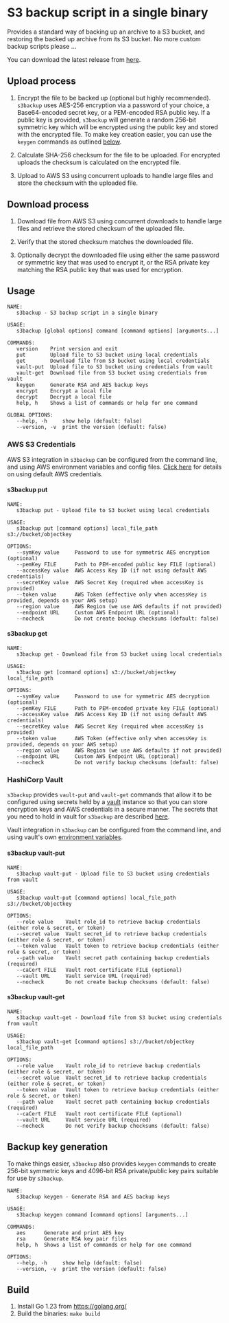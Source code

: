 # S3 backup script in a single binary

Provides a standard way of backing up an archive to a S3 bucket, and restoring the backed up archive from its S3 bucket. No more custom backup scripts please ...

You can download the latest release from [here](https://github.com/tomcz/s3backup/releases).

## Upload process

1. Encrypt the file to be backed up (optional but highly recommended). `s3backup` uses AES-256 encryption via a password of your choice, a Base64-encoded secret key, or a PEM-encoded RSA public key. If a public key is provided, `s3backup` will generate a random 256-bit symmetric key which will be encrypted using the public key and stored with the encrypted file. To make key creation easier, you can use the `keygen` commands as outlined [below](#backup-key-generation).

2. Calculate SHA-256 checksum for the file to be uploaded. For encrypted uploads the checksum is calculated on the encrypted file.

3. Upload to AWS S3 using concurrent uploads to handle large files and store the checksum with the uploaded file.

## Download process

1. Download file from AWS S3 using concurrent downloads to handle large files and retrieve the stored checksum of the uploaded file.

2. Verify that the stored checksum matches the downloaded file.

3. Optionally decrypt the downloaded file using either the same password or symmetric key that was used to encrypt it, or the RSA private key matching the RSA public key that was used for encryption.

## Usage

```
NAME:
   s3backup - S3 backup script in a single binary

USAGE:
   s3backup [global options] command [command options] [arguments...]

COMMANDS:
   version    Print version and exit
   put        Upload file to S3 bucket using local credentials
   get        Download file from S3 bucket using local credentials
   vault-put  Upload file to S3 bucket using credentials from vault
   vault-get  Download file from S3 bucket using credentials from vault
   keygen     Generate RSA and AES backup keys
   encrypt    Encrypt a local file
   decrypt    Decrypt a local file
   help, h    Shows a list of commands or help for one command

GLOBAL OPTIONS:
   --help, -h     show help (default: false)
   --version, -v  print the version (default: false)
```

### AWS S3 Credentials

AWS S3 integration in `s3backup` can be configured from the command line, and using AWS environment variables and config files. [Click here](https://docs.aws.amazon.com/sdk-for-go/v1/developer-guide/configuring-sdk.html) for details on using default AWS credentials.

#### s3backup put

```
NAME:
   s3backup put - Upload file to S3 bucket using local credentials

USAGE:
   s3backup put [command options] local_file_path s3://bucket/objectkey

OPTIONS:
   --symKey value     Password to use for symmetric AES encryption (optional)
   --pemKey FILE      Path to PEM-encoded public key FILE (optional)
   --accessKey value  AWS Access Key ID (if not using default AWS credentials)
   --secretKey value  AWS Secret Key (required when accessKey is provided)
   --token value      AWS Token (effective only when accessKey is provided, depends on your AWS setup)
   --region value     AWS Region (we use AWS defaults if not provided)
   --endpoint URL     Custom AWS Endpoint URL (optional)
   --nocheck          Do not create backup checksums (default: false)
```

#### s3backup get

```
NAME:
   s3backup get - Download file from S3 bucket using local credentials

USAGE:
   s3backup get [command options] s3://bucket/objectkey local_file_path

OPTIONS:
   --symKey value     Password to use for symmetric AES decryption (optional)
   --pemKey FILE      Path to PEM-encoded private key FILE (optional)
   --accessKey value  AWS Access Key ID (if not using default AWS credentials)
   --secretKey value  AWS Secret Key (required when accessKey is provided)
   --token value      AWS Token (effective only when accessKey is provided, depends on your AWS setup)
   --region value     AWS Region (we use AWS defaults if not provided)
   --endpoint URL     Custom AWS Endpoint URL (optional)
   --nocheck          Do not verify backup checksums (default: false)
```

### HashiCorp Vault

`s3backup` provides `vault-put` and `vault-get` commands that allow it to be configured using secrets held by a [vault](https://www.vaultproject.io/) instance so that you can store encryption keys and AWS credentials in a secure manner. The secrets that you need to hold in vault for `s3backup` are described [here](https://github.com/tomcz/s3backup/blob/master/config/config.go).

Vault integration in `s3backup` can be configured from the command line, and using vault's own [environment variables](https://www.vaultproject.io/docs/commands/environment.html).

#### s3backup vault-put

```
NAME:
   s3backup vault-put - Upload file to S3 bucket using credentials from vault

USAGE:
   s3backup vault-put [command options] local_file_path s3://bucket/objectkey

OPTIONS:
   --role value    Vault role_id to retrieve backup credentials (either role & secret, or token)
   --secret value  Vault secret_id to retrieve backup credentials (either role & secret, or token)
   --token value   Vault token to retrieve backup credentials (either role & secret, or token)
   --path value    Vault secret path containing backup credentials (required)
   --caCert FILE   Vault root certificate FILE (optional)
   --vault URL     Vault service URL (required)
   --nocheck       Do not create backup checksums (default: false)
```

#### s3backup vault-get

```
NAME:
   s3backup vault-get - Download file from S3 bucket using credentials from vault

USAGE:
   s3backup vault-get [command options] s3://bucket/objectkey local_file_path

OPTIONS:
   --role value    Vault role_id to retrieve backup credentials (either role & secret, or token)
   --secret value  Vault secret_id to retrieve backup credentials (either role & secret, or token)
   --token value   Vault token to retrieve backup credentials (either role & secret, or token)
   --path value    Vault secret path containing backup credentials (required)
   --caCert FILE   Vault root certificate FILE (optional)
   --vault URL     Vault service URL (required)
   --nocheck       Do not verify backup checksums (default: false)
```

## Backup key generation

To make things easier, `s3backup` also provides `keygen` commands to create 256-bit symmetric keys and 4096-bit RSA private/public key pairs suitable for use by `s3backup`.

```
NAME:
   s3backup keygen - Generate RSA and AES backup keys

USAGE:
   s3backup keygen command [command options] [arguments...]

COMMANDS:
   aes      Generate and print AES key
   rsa      Generate RSA key pair files
   help, h  Shows a list of commands or help for one command

OPTIONS:
   --help, -h     show help (default: false)
   --version, -v  print the version (default: false)
```

## Build

1. Install Go 1.23 from https://golang.org/
2. Build the binaries: `make build`
